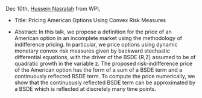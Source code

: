 Dec 10th, [Hussein Nasralah](https://sites.google.com/site/hnasralah/) from WPI, 

- Title:  Pricing American Options Using Convex Risk Measures

- Abstract: In this talk, we propose a definition for the price of an American option in an incomplete market using the methodology of indifference pricing.  In particular, we price options using dynamic monetary convex risk measures given by backward stochastic differential equations, with the driver of the BSDE (R,Z) assumed to be of quadratic growth in the variable z.  The proposed risk-indifference price of the American option has the form of a sum of a BSDE term and a continuously reflected BSDE term.  To compute the price numerically, we show that the continuously reflected BSDE term can be approximated by a BSDE which is reflected at discretely many time points.

  

